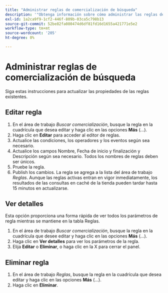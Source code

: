 ```yaml
---
title: "Administrar reglas de comercialización de búsqueda"
description: '"Obtenga información sobre cómo administrar las reglas de comercialización de búsqueda existentes".'
exl-id: 1a2ca9f9-1cf2-446f-809b-03ca5c798b13
source-git-commit: 52be82fa080474d6df81fd16d1655a421771e5e2
workflow-type: tm+mt
source-wordcount: '205'
ht-degree: 0%

---
```


# Administrar reglas de comercialización de búsqueda

Siga estas instrucciones para actualizar las propiedades de las reglas existentes.

## Editar regla

1. En el área de trabajo *Buscar comercialización*, busque la regla en la cuadrícula que desea editar y haga clic en las opciones **Más** (...).
1. Haga clic en **Editar** para acceder al editor de reglas.
1. Actualice las condiciones, los operadores y los eventos según sea necesario.
1. Actualice los campos Nombre, Fecha de inicio y finalización y Descripción según sea necesario. Todos los nombres de reglas deben ser únicos.
1. Pruebe la regla.
1. Publish los cambios.
La regla se agrega a la lista del área de trabajo *Reglas*. Aunque las reglas activas entran en vigor inmediatamente, los resultados de las consultas en caché de la tienda pueden tardar hasta 15 minutos en actualizarse.

## Ver detalles

Esta opción proporciona una forma rápida de ver todos los parámetros de regla mientras se mantiene en la tabla Reglas.

1. En el área de trabajo *Buscar comercialización*, busque la regla en la cuadrícula que desee editar y haga clic en las opciones **Más** (...).
1. Haga clic en **Ver detalles** para ver los parámetros de la regla.
1. Elija **Editar** o **Eliminar**, o haga clic en la X para cerrar el panel.

## Eliminar regla

1. En el área de trabajo *Reglas*, busque la regla en la cuadrícula que desea editar y haga clic en las opciones **Más** (...).
1. Haga clic en **Eliminar**.

